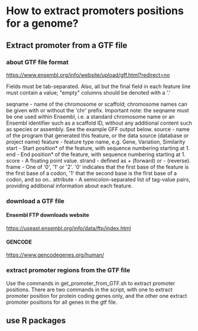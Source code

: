 # How to extract promoters positions for a genome?

## Extract promoter from a GTF file

### about GTF file format
https://www.ensembl.org/info/website/upload/gff.html?redirect=no

Fields must be tab-separated. Also, all but the final field in each feature line must contain a value; "empty" columns should be denoted with a '.'

seqname - name of the chromosome or scaffold; chromosome names can be given with or without the 'chr' prefix. Important note: the seqname must be one used within Ensembl, i.e. a standard chromosome name or an Ensembl identifier such as a scaffold ID, without any additional content such as species or assembly. See the example GFF output below.
source - name of the program that generated this feature, or the data source (database or project name)
feature - feature type name, e.g. Gene, Variation, Similarity
start - Start position* of the feature, with sequence numbering starting at 1.
end - End position* of the feature, with sequence numbering starting at 1.
score - A floating point value.
strand - defined as + (forward) or - (reverse).
frame - One of '0', '1' or '2'. '0' indicates that the first base of the feature is the first base of a codon, '1' that the second base is the first base of a codon, and so on..
attribute - A semicolon-separated list of tag-value pairs, providing additional information about each feature.

### download a GTF file

#### Ensembl FTP downloads website
https://useast.ensembl.org/info/data/ftp/index.html

#### GENCODE
https://www.gencodegenes.org/human/

### extract promoter regions from the GTF file
Use the commands in get_promoter_from_GTF.sh to extract promoter positions.
There are two commands in the script, with one to extract promoter position for protein coding genes only, and the other one extract promoter positions for all genes in the gtf file.

## use R packages

